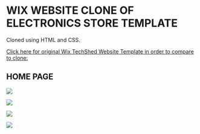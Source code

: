 # WIX WEBSITE CLONE OF ELECTRONICS STORE TEMPLATE

Cloned using HTML and CSS. 

[Click here for original Wix TechShed Website Template in order to compare to clone:](https://www.wix.com/website-template/view/html/2860?siteId=29afdded-dd99-4657-8e90-e779027c13c6&metaSiteId=b13ae6bf-ed09-484d-a708-707c0bd807e7&originUrl=https%3A%2F%2Fwww.wix.com%2Fwebsite%2Ftemplates%2Fhtml%2Fonline-store%2Felectronics&tpClick=view_button)

## HOME PAGE

![](assets/img/homepage-readme.png)

![](assets/img/homepage-readme2.png)

![](assets/img/homepage-readme3.png)

![](assets/img/homepage-readme4.png)